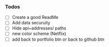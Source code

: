 ### Todos

- [ ] Create a good ReadMe
- [ ] Add data securuity
- [ ] Hide api~addresses/ paths
- [ ] new color scheme (Netflix)
- [ ] add back to portfolio btn or back to github btn
